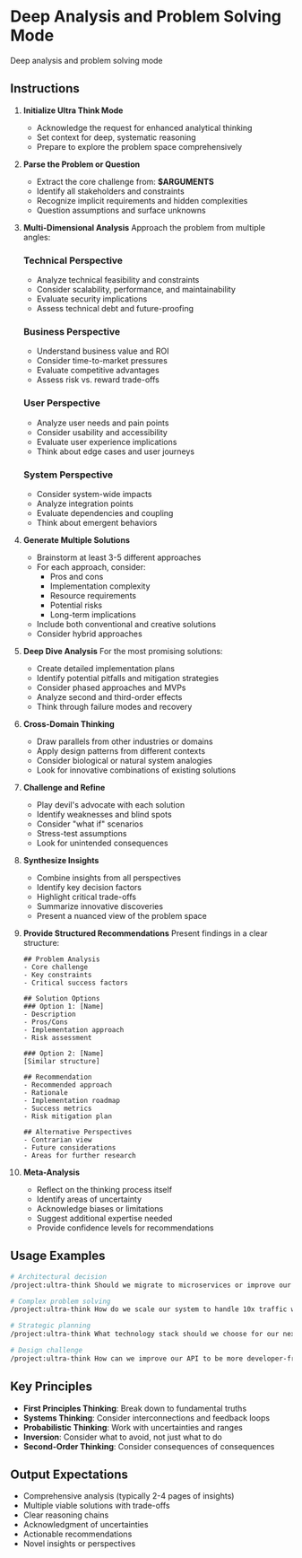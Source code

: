 # Deep Analysis and Problem Solving Mode

Deep analysis and problem solving mode

## Instructions

1. **Initialize Ultra Think Mode**

   - Acknowledge the request for enhanced analytical thinking
   - Set context for deep, systematic reasoning
   - Prepare to explore the problem space comprehensively

2. **Parse the Problem or Question**

   - Extract the core challenge from: **$ARGUMENTS**
   - Identify all stakeholders and constraints
   - Recognize implicit requirements and hidden complexities
   - Question assumptions and surface unknowns

3. **Multi-Dimensional Analysis**
   Approach the problem from multiple angles:

   ### Technical Perspective

   - Analyze technical feasibility and constraints
   - Consider scalability, performance, and maintainability
   - Evaluate security implications
   - Assess technical debt and future-proofing

   ### Business Perspective

   - Understand business value and ROI
   - Consider time-to-market pressures
   - Evaluate competitive advantages
   - Assess risk vs. reward trade-offs

   ### User Perspective

   - Analyze user needs and pain points
   - Consider usability and accessibility
   - Evaluate user experience implications
   - Think about edge cases and user journeys

   ### System Perspective

   - Consider system-wide impacts
   - Analyze integration points
   - Evaluate dependencies and coupling
   - Think about emergent behaviors

4. **Generate Multiple Solutions**

   - Brainstorm at least 3-5 different approaches
   - For each approach, consider:
     - Pros and cons
     - Implementation complexity
     - Resource requirements
     - Potential risks
     - Long-term implications
   - Include both conventional and creative solutions
   - Consider hybrid approaches

5. **Deep Dive Analysis**
   For the most promising solutions:

   - Create detailed implementation plans
   - Identify potential pitfalls and mitigation strategies
   - Consider phased approaches and MVPs
   - Analyze second and third-order effects
   - Think through failure modes and recovery

6. **Cross-Domain Thinking**

   - Draw parallels from other industries or domains
   - Apply design patterns from different contexts
   - Consider biological or natural system analogies
   - Look for innovative combinations of existing solutions

7. **Challenge and Refine**

   - Play devil's advocate with each solution
   - Identify weaknesses and blind spots
   - Consider "what if" scenarios
   - Stress-test assumptions
   - Look for unintended consequences

8. **Synthesize Insights**

   - Combine insights from all perspectives
   - Identify key decision factors
   - Highlight critical trade-offs
   - Summarize innovative discoveries
   - Present a nuanced view of the problem space

9. **Provide Structured Recommendations**
   Present findings in a clear structure:

   ```
   ## Problem Analysis
   - Core challenge
   - Key constraints
   - Critical success factors

   ## Solution Options
   ### Option 1: [Name]
   - Description
   - Pros/Cons
   - Implementation approach
   - Risk assessment

   ### Option 2: [Name]
   [Similar structure]

   ## Recommendation
   - Recommended approach
   - Rationale
   - Implementation roadmap
   - Success metrics
   - Risk mitigation plan

   ## Alternative Perspectives
   - Contrarian view
   - Future considerations
   - Areas for further research
   ```

10. **Meta-Analysis**
    - Reflect on the thinking process itself
    - Identify areas of uncertainty
    - Acknowledge biases or limitations
    - Suggest additional expertise needed
    - Provide confidence levels for recommendations

## Usage Examples

```bash
# Architectural decision
/project:ultra-think Should we migrate to microservices or improve our monolith?

# Complex problem solving
/project:ultra-think How do we scale our system to handle 10x traffic while reducing costs?

# Strategic planning
/project:ultra-think What technology stack should we choose for our next-gen platform?

# Design challenge
/project:ultra-think How can we improve our API to be more developer-friendly while maintaining backward compatibility?
```

## Key Principles

- **First Principles Thinking**: Break down to fundamental truths
- **Systems Thinking**: Consider interconnections and feedback loops
- **Probabilistic Thinking**: Work with uncertainties and ranges
- **Inversion**: Consider what to avoid, not just what to do
- **Second-Order Thinking**: Consider consequences of consequences

## Output Expectations

- Comprehensive analysis (typically 2-4 pages of insights)
- Multiple viable solutions with trade-offs
- Clear reasoning chains
- Acknowledgment of uncertainties
- Actionable recommendations
- Novel insights or perspectives
